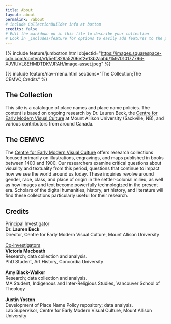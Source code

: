 ```yaml
---
title: About
layout: about
permalink: /about
# include CollectionBuilder info at bottom
credits: false
# Edit the markdown on in this file to describe your collection
# Look in _includes/feature for options to easily add features to the page
---
```


{% include feature/jumbotron.html objectid="https://images.squarespace-cdn.com/content/v1/5eff829a5206ef2e13b2aabb/1597010177796-XJVIUVL8EHMDTDKVJPAH/image-asset.jpeg" %}

{% include feature/nav-menu.html sections="The Collection;The CEMVC;Credits" %}

## The Collection

This site is a catalogue of place names and place name policies. The content is based on ongoing research by Dr. Lauren Beck, the [Centre for Early Modern Visual Culture](https://www.cemvc.ca) at Mount Allison University (Sackville, NB), and various contributors from around Canada.

## The CEMVC

The [Centre for Early Modern Visual Culture](https://www.cemvc.ca) offers research collections focused primarily on illustrations, engravings, and maps published in books between 1400 and 1900. Our researchers examine critical questions about visuality and textuality from this period, questions that continue to impact how we see the world around us today. These inquiries revolve around gender, race, class, and place of origin in the settler-colonial milieu, as well as how images and text become powerfully technologized in the present era. Scholars of the digital humanities, history, art history, and literature will find these collections particularly useful for their research.

## Credits

<span style="text-decoration:underline">Principal Investigator</span>
<br>
<b>Dr. Lauren Beck</b> 
<br>
Director, Centre for Early Modern Visual Culture, Mount Allison University
<br>
<br>
<span style="text-decoration:underline">Co-investigators</span>
<br>
<b>Victoria Macbeath</b>
<br>
Research; data collection and analysis.
<br>
PhD Student, Art History, Concordia University
<br>
<br>
<b>Amy Black-Walker</b>
<br>
Research; data collection and analysis.
<br>
MA Student, Indigenous and Inter-Religious Studies, Vancouver School of Theology
<br>
<br>
<b>Justin Yoston</b>
<br>
Development of Place Name Policy repository; data analysis.
<br>
Lab Supervisor, Centre for Early Modern Visual Culture, Mount Allison University
<br>
<br>
<br>

<!-- IMPORTANT!!! DELETE this comment and the include below when you are finished editing this page for your collection. The include below introduces about page features. They will show up on your collection's about page until you delete it. % include cb/about_the_about.md %   -->

